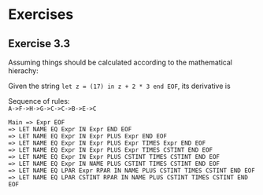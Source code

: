# Exercises

## Exercise 3.3

Assuming things should be calculated according to the mathematical hierachy:

Given the string `let z = (17) in z + 2 * 3 end EOF`, its derivative is

Sequence of rules:  
`A->F->H->G->C->C->B->E->C`

```
Main => Expr EOF
=> LET NAME EQ Expr IN Expr END EOF
=> LET NAME EQ Expr IN Expr PLUS Expr END EOF
=> LET NAME EQ Expr IN Expr PLUS Expr TIMES Expr END EOF
=> LET NAME EQ Expr IN Expr PLUS Expr TIMES CSTINT END EOF
=> LET NAME EQ Expr IN Expr PLUS CSTINT TIMES CSTINT END EOF
=> LET NAME EQ Expr IN NAME PLUS CSTINT TIMES CSTINT END EOF
=> LET NAME EQ LPAR Expr RPAR IN NAME PLUS CSTINT TIMES CSTINT END EOF
=> LET NAME EQ LPAR CSTINT RPAR IN NAME PLUS CSTINT TIMES CSTINT END EOF
```
